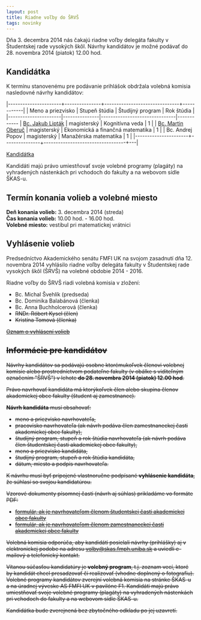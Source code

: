 ```yaml
---
layout: post
title: Riadne voľby do ŠRVŠ 
tags: novinky
---
```


Dňa 3. decembra 2014 nás čakajú riadne voľby delegáta fakulty v Študentskej rade vysokých škôl. Návrhy kandidátov je možné podávať do 28. novembra 2014 (piatok) 12.00 hod.

## Kandidátka

K termínu stanovenému pre podávanie prihlášok obdržala volebná komisia nasledovné návrhy kandidátov:

|----------------------+---------------+-------------------------------+------------|
|  Meno a priezvisko   | Stupeň štúdia | Študijný program              | Rok štúdia |
|----------------------|---------------|-------------------------------|------------
| [Bc. Jakub Lipták](https://drive.google.com/file/d/0BzpLRs_UPeZ4bUh0aVpNLVBpMUU/view?usp=sharing)        | magisterský    | Kognitívna veda                            | 1 |
| [Bc. Martin Oberuč](https://drive.google.com/file/d/0BzpLRs_UPeZ4SWZaSnBvMGk5am8/view?usp=sharing)         | magisterský    | Ekonomická a finančná matematika       | 1 |
| Bc. Andrej Popov   | magisterský  | Manažérska matematika | 1 |
|----------------------+---------------+----------------------------------+---|

[Kandidátka](https://drive.google.com/file/d/0BzpLRs_UPeZ4VzZCTkdxdDRULW8/view?usp=sharing)

Kandidáti majú právo umiestňovať svoje volebné programy (plagáty) na vyhradených nástenkách pri vchodoch do fakulty a na webovom sídle ŠKAS-u.

## Termín konania volieb a volebné miesto

**Deň konania volieb:** 3. decembra 2014 (streda)<br />
**Čas konania volieb:** 10.00 hod. - 16.00 hod.<br />
**Volebné miesto:** vestibul pri matematickej vrátnici<br />


## Vyhlásenie volieb

Predsedníctvo Akademického senátu FMFI UK na svojom zasadnutí dňa 12. novembra 2014 vyhlásilo riadne voľby delegáta fakulty v Študentskej rade vysokých škôl (ŠRVŠ) na volebné obdobie 2014 - 2016.  

Riadne voľby do ŠRVŠ riadi volebná komisia v zložení:

* Bc. Michal Švehlík (predseda)
* Bc. Dominika Balabánová (členka)
* Bc. Anna Buchholcerová (členka)
* <s>RNDr. Róbert Kysel (člen)<s>
* Kristína Tomová (členka)

[Oznam o vyhlásení volieb](https://drive.google.com/file/d/0BzpLRs_UPeZ4OHRBN0psaXhZZ3c/view?usp=sharing)


## Informácie pre kandidátov

Návrhy kandidátov sa podávajú osobne ktorémukoľvek členovi volebnej komisie alebo prostredníctvom podateľne fakulty (v obálke s viditeľným označením "ŠRVŠ") v lehote **do 28. novembra 2014 (piatok) 12.00 hod**.

Právo navrhovať kandidáta má ktorýkoľvek člen alebo skupina členov akademickej obce fakulty (študent aj zamestnanec). 

**Návrh kandidáta** musí obsahovať:

* meno a priezvisko navrhovateľa,
* pracovisko navrhovateľa (ak návrh podáva člen zamestnaneckej časti akademickej obce fakulty),
* študijný program, stupeň a rok štúdia navrhovateľa (ak návrh podáva člen študentskej časti akademickej obce fakulty),
* meno a priezvisko kandidáta,
* študijný program, stupeň a rok štúdia kandidáta,
* dátum, miesto a podpis navrhovateľa.

K návrhu musí byť pripojené vlastnoručne podpísané **vyhlásenie kandidáta**, že súhlasí so svojou kandidatúrou.

Vzorové dokumenty písomnej časti (návrh aj súhlas) prikladáme vo formáte PDF:

* [formulár, ak je navrhovateľom členom študentskej časti akademickej obce fakulty](https://drive.google.com/file/d/0BzpLRs_UPeZ4TDdrZG56U09SYkU/view?usp=sharing)
* [formulár, ak je navrhovateľom členom zamestnaneckej časti akademickej obce fakulty](https://drive.google.com/file/d/0BzpLRs_UPeZ4X21lajBUYmlYVGM/view?usp=sharing)

Volebná komisia odporúča, aby kandidáti posielali návrhy (prihlášky) aj v elektronickej podobe na adresu [volby@skas.fmph.uniba.sk](mailto:volby@skas.fmph.uniba.sk) a uviedli e-mailový a telefonický kontakt.

Vítanou súčasťou kandidatúry je **volebný program**, t.j. zoznam vecí, ktoré by kandidát chcel presadzovať či realizovať (vhodne doplnený o fotografiu). Volebné programy kandidátov zverejní volebná komisia na stránke ŠKAS-u a na úradnej výveske AS FMFI UK v pavilóne F1. Kandidáti majú právo umiestňovať svoje volebné programy (plagáty) na vyhradených nástenkách pri vchodoch do fakulty a na webovom sídle ŠKAS-u.

Kandidátka bude zverejnená bez zbytočného odkladu po jej uzavretí. 

